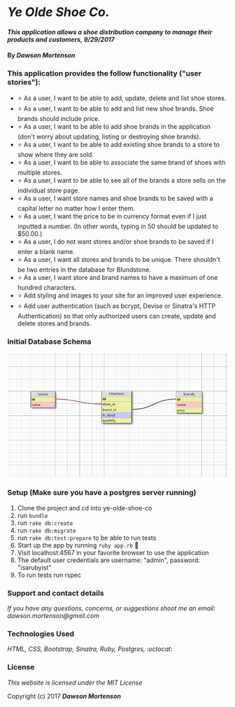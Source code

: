 # _Ye Olde Shoe Co._

#### _This application allows a shoe distribution company to manage their products and customers, 9/29/2017_

#### By _**Dawson Mortenson**_

### This application provides the follow functionality ("user stories"):
* ⭐ As a user, I want to be able to add, update, delete and list shoe stores.
* ⭐ As a user, I want to be able to add and list new shoe brands. Shoe brands should include price.
* ⭐ As a user, I want to be able to add shoe brands in the application (don't worry about updating, listing or destroying shoe brands).
* ⭐ As a user, I want to be able to add existing shoe brands to a store to show where they are sold.
* ⭐ As a user, I want to be able to associate the same brand of shoes with multiple stores.
* ⭐ As a user, I want to be able to see all of the brands a store sells on the individual store page.
* ⭐ As a user, I want store names and shoe brands to be saved with a capital letter no matter how I enter them.
* ⭐ As a user, I want the price to be in currency format even if I just inputted a number. (In other words, typing in 50 should be updated to $50.00.)
* ⭐ As a user, I do not want stores and/or shoe brands to be saved if I enter a blank name.
* ⭐ As a user, I want all stores and brands to be unique. There shouldn't be two entries in the database for Blundstone.
* ⭐ As a user, I want store and brand names to have a maximum of one hundred characters.
* ⭐ Add styling and images to your site for an improved user experience.
* ⭐ Add user authentication (such as bcrypt, Devise or Sinatra's HTTP Authentication) so that only authorized users can create, update and delete stores and brands.

### Initial Database Schema
![Alt text](./public/db_schema_design.png?raw=true "Database Schema Design")

### Setup (Make sure you have a postgres server running)
1. Clone the project and cd into ye-olde-shoe-co
2. run `bundle`
3. run `rake db:create`
4. run `rake db:migrate`
5. run `rake db:test:prepare` to be able to run tests
6. Start up the app by running `ruby app.rb` :rocket:
7. Visit localhost:4567 in your favorite browser to use the application
8. The default user credentials are username: "admin", password: "isarubyist"
9. To run tests run rspec

### Support and contact details
_If you have any questions, concerns, or suggestions shoot me an email: dawson.mortenson@gmail.com_

### Technologies Used
_HTML, CSS, Bootstrap, Sinatra, Ruby, Postgres, :octocat:_

### License
*This website is licensed under the MIT License*

Copyright (c) 2017 **_Dawson Mortenson_**
